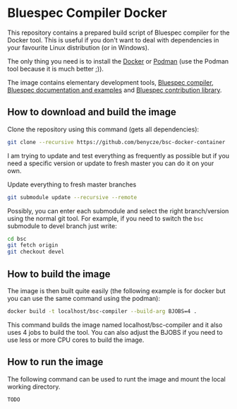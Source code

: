 # Bluespec Compiler Docker

This repository contains a prepared build script of Bluespec compiler for the Docker tool. This is useful if you don't want to deal with dependencies in your favourite Linux distribution (or in Windows).

The only thing you need is to install the [Docker](https://www.docker.com/) or [Podman](https://podman.io/) (use the Podman tool because it is much better ;)).

The image  contains elementary development tools, [Bluespec compiler](https://github.com/B-Lang-org/bsc), [Bluespec documentation and examples](https://github.com/BSVLang/Main.git) and [Bluespec contribution library](https://github.com/B-Lang-org/bsc-contrib).

## How to download and build the image

Clone the repository using this command (gets all dependencies):

```bash
git clone --recursive https://github.com/benycze/bsc-docker-container
```

I am trying to update and test everything as frequently as possible but if you need a specific version or update to fresh master you can do it on your own.

Update everything to fresh master branches

```bash
git submodule update --recursive --remote
```

Possibly, you can enter each submodule and select the right branch/version using the normal git tool. For example, if you need to switch the `bsc` submodule to devel branch just write:

```bash
cd bsc
git fetch origin
git checkout devel
```

## How to build the image

The image is then built quite easily (the following example is for docker but you can use the same command using the podman):

```bash
docker build -t localhost/bsc-compiler --build-arg BJOBS=4 .
```

This command builds the image named localhost/bsc-compiler and it also uses 4 jobs to build the tool. You can also adjust the BJOBS if you need to use less or more CPU cores to build the image.

## How to run the image

The following command can be used to runt the image and mount the local working directory.

```bash
TODO
```